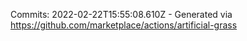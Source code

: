 Commits: 2022-02-22T15:55:08.610Z - Generated via https://github.com/marketplace/actions/artificial-grass
<br>
